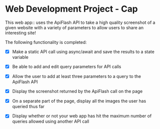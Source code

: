 # Web Development Project - Cap
This web app:: uses the ApiFlash API to take a high quality screenshot of a given website with a variety of parameters to allow users to share an interesting site! 

The following functionality is completed:

- [x] Make a static API call using async/await and save the results to a state variable
- [x] Be able to add and edit query parameters for API calls
- [x] Allow the user to add at least three parameters to a query to the ApiFlash API
- [x] Display the screenshot returned by the ApiFlash call on the page
- [x] On a separate part of the page, display all the images the user has queried thus far
- [x] Display whether or not your web app has hit the maximum number of queries allowed using another API call

